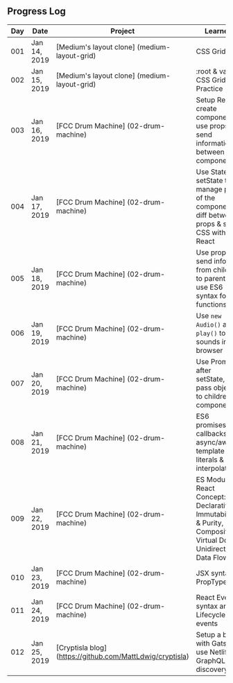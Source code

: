 ## Progress Log

| Day | Date | Project | Learned | Status |
| --- | --- | --- | --- | --- |
| 001 | Jan 14, 2019 | [Medium's layout clone] (medium-layout-grid) | CSS Grid | In Progress |
| 002 | Jan 15, 2019 | [Medium's layout clone] (medium-layout-grid) | :root & var(), CSS Grid Practice | In progress (todo: responsive) |
| 003 | Jan 16, 2019 | [FCC Drum Machine] (02-drum-machine) | Setup React, create components, use props to send informations between components | In Progress |
| 004 | Jan 17, 2019 | [FCC Drum Machine] (02-drum-machine) | Use State & setState to manage part of the component, diff between props & state, CSS with React | In Progress |
| 005 | Jan 18, 2019 | [FCC Drum Machine] (02-drum-machine) | Use props to send info from children to parents; use ES6 syntax for functions | In Progress |
| 006 | Jan 19, 2019 | [FCC Drum Machine] (02-drum-machine) | Use `new Audio()` aud `play()` to play sounds in the browser | In Progress |
| 007 | Jan 20, 2019 | [FCC Drum Machine] (02-drum-machine) | Use Promise after setState, pass objects to children components | In Progress |
| 008 | Jan 21, 2019 | [FCC Drum Machine] (02-drum-machine) | ES6 promises, callbacks, async/await, template literals & interpolation | In Progress |
| 009 | Jan 22, 2019 | [FCC Drum Machine] (02-drum-machine) | ES Modules, React Concept: Declarative, Immutability & Purity, Composition, Virtual Dom & Unidirectional Data Flow | In Progress |
| 010 | Jan 23, 2019 | [FCC Drum Machine] (02-drum-machine) | JSX syntax, PropTypes | In Progress |
| 011 | Jan 24, 2019 | [FCC Drum Machine] (02-drum-machine) | React Events syntax and Lifecycle events | Done |
| 012 | Jan 25, 2019 | [Cryptisla blog] (https://github.com/MattLdwig/cryptisla) | Setup a blog with Gatsby, use Netlify, GraphQL discovery | In Progress |


